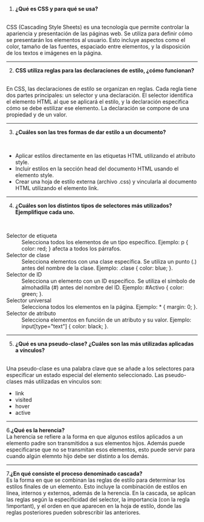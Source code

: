 1. <b>¿Qué es CSS y para qué se usa?</b>
<br>
CSS (Cascading Style Sheets) es una tecnología que permite controlar la apariencia y presentación de las páginas web. Se utiliza para definir cómo se presentarán los elementos al usuario. Esto incluye aspectos como el color, tamaño de las fuentes, espaciado entre elementos, y la disposición de los textos e imágenes en la página​.

___

2. <b>CSS utiliza reglas para las declaraciones de estilo, ¿cómo funcionan?</b>
<br>
En CSS, las declaraciones de estilo se organizan en reglas. Cada regla tiene dos partes principales: un selector y una declaración. El selector identifica el elemento HTML al que se aplicará el estilo, y la declaración especifica cómo se debe estilizar ese elemento. La declaración se compone de una propiedad y de un valor.

___

3. <b>¿Cuáles son las tres formas de dar estilo a un documento?</b>
<br>
<ul>
<li>Aplicar estilos directamente en las etiquetas HTML utilizando el atributo style.</li>
<li>Incluir estilos en la sección head del documento HTML usando el elemento style.</li>
<li>Crear una hoja de estilo externa (archivo .css) y vincularla al documento HTML utilizando el elemento link.</li>
</ul>

___

4. <b>¿Cuáles son los distintos tipos de selectores más utilizados? Ejemplifique cada uno.</b>
<br>

<dl>
<dt>Selector de etiqueta</dt>
<dd>Selecciona todos los elementos de un tipo específico. Ejemplo: p { color: red; } afecta a todos los párrafos.</dd>
<dt>Selector de clase</dt>
<dd>Selecciona elementos con una clase específica. Se utiliza un punto (.) antes del nombre de la clase. Ejemplo: .clase { color: blue; }.</dd>
<dt>Selector de ID</dt>
<dd>Selecciona un elemento con un ID específico. Se utiliza el símbolo de almohadilla (#) antes del nombre del ID. Ejemplo: #Activo { color: green; }.</dd>
<dt>Selector universal</dt>
<dd>Selecciona todos los elementos en la página. Ejemplo: * { margin: 0; }.</dd>
<dt>Selector de atributo</dt>
<dd>Selecciona elementos en función de un atributo y su valor. Ejemplo: input[type="text"] { color: black; }.</dd>
</dl>

___

5. <b>¿Qué es una pseudo-clase? ¿Cuáles son las más utilizadas aplicadas a vínculos?</b>
<br>
Una pseudo-clase es una palabra clave que se añade a los selectores para especificar un estado especial del elemento seleccionado. Las pseudo-clases más utilizadas en vínculos son:
<ul>
<li>link</li>
<li>visited</li>
<li>hover</li>
<li>active</li>
</ul>

___

6.<b>¿Qué es la herencia?</b>
<br>
La herencia se refiere a la forma en que algunos estilos aplicados a un elemento padre son transmitidos a sus elementos hijos. Además puede especificarse que no se transmitan esos elementos, esto puede servir para cuando algún elemnto hijo debe ser distinto a los demás.

___

7.<b>¿En qué consiste el proceso denominado cascada?</b>
<br>
Es la forma en que se combinan las reglas de estilo para determinar los estilos finales de un elemento. Esto incluye la combinación de estilos en línea, internos y externos, además de la herencia. En la cascada, se aplican las reglas según la especificidad del selector, la importancia (con la regla !important), y el orden en que aparecen en la hoja de estilo, donde las reglas posteriores pueden sobrescribir las anteriores.